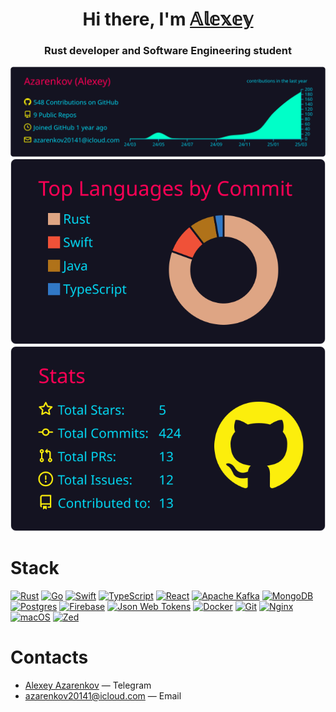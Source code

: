 <h1 align="center">Hi there, I'm <a href="https://github.com/Azarenkov" target="_blank">𝔸𝕝𝕖𝕩𝕖𝕪</a> 
<h3 align="center">Rust developer and Software Engineering student</h3>

<p align="center">
  <img src="https://raw.githubusercontent.com/Azarenkov/Azarenkov/main/profile-summary-card-output/2077/0-profile-details.svg" />
  <img src="https://raw.githubusercontent.com/Azarenkov/Azarenkov/main/profile-summary-card-output/2077/2-most-commit-language.svg" />
  <img src="https://raw.githubusercontent.com/Azarenkov/Azarenkov/main/profile-summary-card-output/2077/3-stats.svg" />
</p>

# Stack
[![Rust](https://img.shields.io/badge/Rust-%23000000.svg?e&logo=rust&logoColor=blue)](#)
[![Go](https://img.shields.io/badge/Go-%2300ADD8.svg?&logo=go&logoColor=white)](#)
[![Swift](https://img.shields.io/badge/Swift-F54A2A?logo=swift&logoColor=white)](#)
[![TypeScript](https://img.shields.io/badge/TypeScript-3178C6?logo=typescript&logoColor=fff)](#)
[![React](https://img.shields.io/badge/React-%2320232a.svg?logo=react&logoColor=%2361DAFB)](#)
[![Apache Kafka](https://img.shields.io/badge/Apache%20Kafka-000?logo=apachekafka)](#)
[![MongoDB](https://img.shields.io/badge/MongoDB-%234ea94b.svg?logo=mongodb&logoColor=white)](#)
[![Postgres](https://img.shields.io/badge/Postgres-%23316192.svg?logo=postgresql&logoColor=white)](#)
[![Firebase](https://img.shields.io/badge/Firebase-039BE5?logo=Firebase&logoColor=white)](#)
[![Json Web Tokens](https://img.shields.io/badge/json%20web%20tokens-323330?logo=json-web-tokens&logoColor=pink)](#)
[![Docker](https://img.shields.io/badge/Docker-2496ED?logo=docker&logoColor=fff)](#)
[![Git](https://img.shields.io/badge/Git-F05032?logo=git&logoColor=fff)](#)
[![Nginx](https://img.shields.io/badge/Nginx-009639?logo=nginx&logoColor=white)](#)
[![macOS](https://img.shields.io/badge/macOS-000000?logo=apple&logoColor=F0F0F0)](#)
[![Zed](https://img.shields.io/badge/Zed-white?logo=zedindustries&logoColor=084CCF)](#)

# Contacts
- [Alexey Azarenkov](https://t.me/azarenkov_alexey) — Telegram
- azarenkov20141@icloud.com — Email
